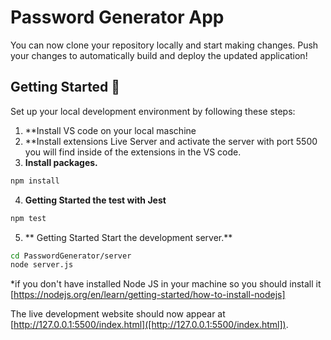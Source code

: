# Password Generator App

You can now clone your repository locally and start making changes. Push your changes to automatically build and deploy the updated application!


## Getting Started 🚀
Set up your local development environment by following these steps:

1.  **Install VS code on your local maschine
2.  **Install extensions Live Server and activate the server with port 5500 you will find inside of the extensions in the VS code.
3.  **Install packages.**

```bash
npm install 
```

4.  **Getting Started the test with Jest**

```bash
npm test
```

5.  ** Getting Started Start the development server.**

```bash
cd PasswordGenerator/server
node server.js
```

*if you don't have installed Node JS in your machine so you should install it [https://nodejs.org/en/learn/getting-started/how-to-install-nodejs]

 The live development website should now appear at [http://127.0.0.1:5500/index.html]([http://127.0.0.1:5500/index.html]).






